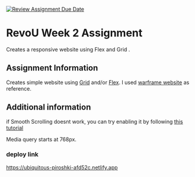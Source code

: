 [![Review Assignment Due Date](https://classroom.github.com/assets/deadline-readme-button-24ddc0f5d75046c5622901739e7c5dd533143b0c8e959d652212380cedb1ea36.svg)](https://classroom.github.com/a/6H2sAzcR)
# RevoU Week 2 Assignment
Creates a responsive website using Flex and Grid .
## Assignment Information
Creates simple website using [Grid](https://www.w3schools.com/css/css_grid.asp) and/or [Flex](https://www.w3schools.com/css/css3_flexbox.asp).
I used [warframe website](https://warframe.com) as reference.

## Additional information
if Smooth Scrolling doesnt work, you can try enabling it by following [this tutorial](https://www.majorgeeks.com/content/page/how_to_enable_or_disable_smooth_scrolling_in_google_chrome.html#:~:text=If%20your%20Google%20Chrome%20seems,on%20the%20bottom-right%20corner.)

Media query starts at 768px.

### deploy link
https://ubiquitous-piroshki-afd52c.netlify.app
